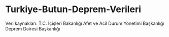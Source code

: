 # Turkiye-Butun-Deprem-Verileri
Veri kaynakları:  T.C. İçişleri Bakanlığı Afet ve Acil Durum Yönetimi Başkanlığı Deprem Dairesi Başkanlığı
